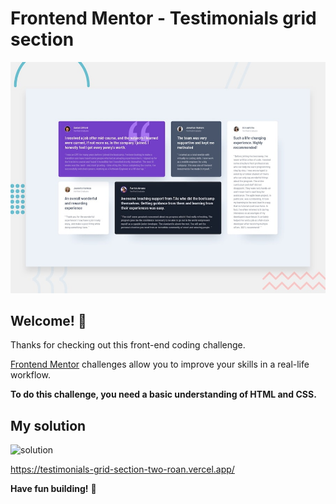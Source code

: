 # Frontend Mentor - Testimonials grid section

![Design preview for the Testimonials grid section coding challenge](./design/desktop-preview.jpg)

## Welcome! 👋

Thanks for checking out this front-end coding challenge.

[Frontend Mentor](https://www.frontendmentor.io) challenges allow you to improve your skills in a real-life workflow.

**To do this challenge, you need a basic understanding of HTML and CSS.**

## My solution
![solution](https://user-images.githubusercontent.com/55060810/107970691-34fe8000-6f90-11eb-95b6-919ec4868bc8.jpg)

https://testimonials-grid-section-two-roan.vercel.app/

**Have fun building!** 🚀
